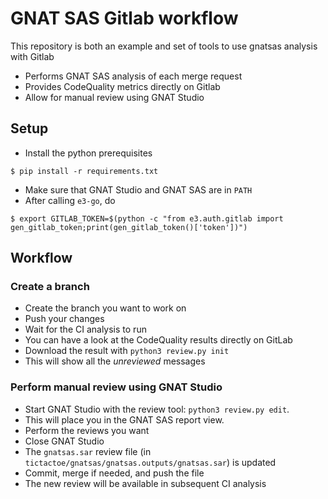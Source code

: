 # GNAT SAS Gitlab workflow

This repository is both an example and set of tools to use gnatsas analysis with Gitlab

* Performs GNAT SAS analysis of each merge request
* Provides CodeQuality metrics directly on Gitlab
* Allow for manual review using GNAT Studio

## Setup

* Install the python prerequisites

```
$ pip install -r requirements.txt
```

* Make sure that GNAT Studio and GNAT SAS are in `PATH`
* After calling `e3-go`, do

```
$ export GITLAB_TOKEN=$(python -c "from e3.auth.gitlab import gen_gitlab_token;print(gen_gitlab_token()['token'])")
```

## Workflow

### Create a branch

* Create the branch you want to work on
* Push your changes
* Wait for the CI analysis to run
* You can have a look at the CodeQuality results directly on GitLab
* Download the result with `python3 review.py init`
* This will show all the *unreviewed* messages

### Perform manual review using GNAT Studio

* Start GNAT Studio with the review tool: `python3 review.py edit`.
* This will place you in the GNAT SAS report view.
* Perform the reviews you want
* Close GNAT Studio
* The `gnatsas.sar` review file (in `tictactoe/gnatsas/gnatsas.outputs/gnatsas.sar`) is updated
* Commit, merge if needed, and push the file
* The new review will be available in subsequent CI analysis

